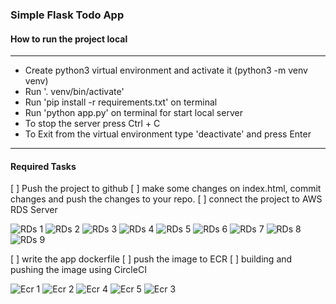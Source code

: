 ### Simple Flask Todo App

#### How to run the project local
<hr>

- Create python3 virtual environment and activate it (python3 -m venv venv)
- Run '. venv/bin/activate'
- Run 'pip install -r requirements.txt' on terminal
- Run 'python app.py' on terminal for start local server
- To stop the server press Ctrl + C
- To Exit from the virtual environment type 'deactivate' and press Enter

<hr>

#### Required Tasks

[ ] Push the project to github
[ ] make some changes on index.html, commit changes and push the changes to your repo.
[ ] connect the project to AWS RDS Server

![RDs 1](RDS_screens/1.png)
![RDs 2](RDS_screens/2.png)
![RDs 3](RDS_screens/3.png)
![RDs 4](RDS_screens/4.png)
![RDs 5](RDS_screens/5.png)
![RDs 6](RDS_screens/6.png)
![RDs 7](RDS_screens/7.png)
![RDs 8](RDS_screens/8.png)
![RDs 9](RDS_screens/9.png)

[ ] write the app dockerfile
[ ] push the image to ECR
[ ] building and pushing the image using CircleCI


![Ecr 1](Circleci-Ecrscreens/1.png)
![Ecr 2](Circleci-Ecrscreens/2.png)
![Ecr 4](Circleci-Ecrscreens/4.png)
![Ecr 5](Circleci-Ecrscreens/5.png)
![Ecr 3](Circleci-Ecrscreens/extra-work.png)



